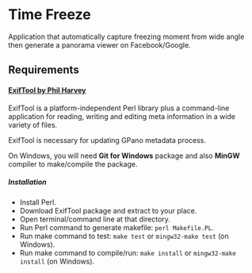 # Time Freeze

Application that automatically capture freezing moment from wide angle then generate a panorama viewer on Facebook/Google.

## Requirements

#### [ExifTool by Phil Harvey](https://www.sno.phy.queensu.ca/~phil/exiftool/index.html)

ExifTool is a platform-independent Perl library plus a command-line application for reading, writing and editing meta information in a wide variety of files.

ExifTool is necessary for updating GPano metadata process. 

On Windows, you will need **Git for Windows** package and also **MinGW** compiler to make/compile the package.

##### Installation

- Install Perl.
- Download ExifTool package and extract to your place.
- Open terminal/command line at that directory.
- Run Perl command to generate makefile: `perl Makefile.PL`.
- Run make command to test: `make test` or `mingw32-make test` (on Windows).
- Run make command to compile/run: `make install` or `mingw32-make install` (on Windows).